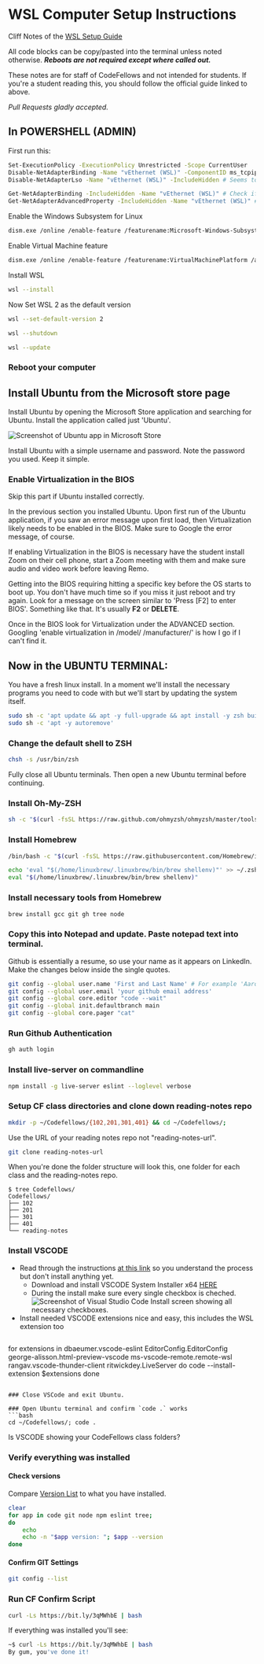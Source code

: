 # WSL Computer Setup Instructions

Cliff Notes of the [WSL Setup Guide](https://codefellows.github.io/setup-guide/)

All code blocks can be copy/pasted into the terminal unless noted otherwise. ***Reboots are not required except where called out.***

These notes are for staff of CodeFellows and not intended for students. If you're a student reading this, you should follow the official guide linked to above.

*Pull Requests gladly accepted.*

## In POWERSHELL (ADMIN)
First run this:
```bash
Set-ExecutionPolicy -ExecutionPolicy Unrestricted -Scope CurrentUser
Disable-NetAdapterBinding -Name "vEthernet (WSL)" -ComponentID ms_tcpip6 -IncludeHidden # disable ipv6
Disable-NetAdapterLso -Name "vEthernet (WSL)" -IncludeHidden # Seems to disable the large packet. Didn't tested it since mine was already disabled

Get-NetAdapterBinding -IncludeHidden -Name "vEthernet (WSL)" # Check if ipv6 was disabled
Get-NetAdapterAdvancedProperty -IncludeHidden -Name "vEthernet (WSL)" # Check if large packet was disabled
```
Enable the Windows Subsystem for Linux
```bash
dism.exe /online /enable-feature /featurename:Microsoft-Windows-Subsystem-Linux /all /norestart
```
Enable Virtual Machine feature
```bash
dism.exe /online /enable-feature /featurename:VirtualMachinePlatform /all /norestart
```
Install WSL
```bash
wsl --install
```
Now Set WSL 2 as the default version
```bash
wsl --set-default-version 2
```
```bash
wsl --shutdown
```
```bash
wsl --update
```
### Reboot your computer

## Install Ubuntu from the Microsoft store page

Install Ubuntu by opening the Microsoft Store application and searching for Ubuntu. Install the application called just 'Ubuntu'.

![Screenshot of Ubuntu app in Microsoft Store](media/ubuntu.PNG)

Install Ubuntu with a simple username and password. Note the password you used. Keep it simple.

### Enable Virtualization in the BIOS
Skip this part if Ubuntu installed correctly.

In the previous section you installed Ubuntu. Upon first run of the Ubuntu application, if you saw an error message upon first load, then Virtualization likely needs to be enabled in the BIOS. Make sure to Google the error message, of course.

If enabling Virtualization in the BIOS is necessary have the student install Zoom on their cell phone, start a Zoom meeting with them and make sure audio and video work before leaving Remo. 

Getting into the BIOS requiring hitting a specific key before the OS starts to boot up. You don't have much time so if you miss it just reboot and try again. Look for a message on the screen similar to 'Press [F2] to enter BIOS'. Something like that. It's usually **F2** or **DELETE**. 

Once in the BIOS look for Virtualization under the ADVANCED section. Googling 'enable virtualization in /model/ /manufacturer/' is how I go if I can't find it. 

## Now in the UBUNTU TERMINAL:
You have a fresh linux install. In a moment we'll install the necessary programs you need to code with but we'll start by updating the system itself.
```bash
sudo sh -c 'apt update && apt -y full-upgrade && apt install -y zsh build-essential wget ca-certificates'
sudo sh -c 'apt -y autoremove'
```
### Change the default shell to ZSH
```bash
chsh -s /usr/bin/zsh
```
Fully close all Ubuntu terminals. Then open a new Ubuntu terminal before continuing.

### Install Oh-My-ZSH
```bash
sh -c "$(curl -fsSL https://raw.github.com/ohmyzsh/ohmyzsh/master/tools/install.sh)"
```

### Install Homebrew
```bash
/bin/bash -c "$(curl -fsSL https://raw.githubusercontent.com/Homebrew/install/HEAD/install.sh)"
```
```bash
echo 'eval "$(/home/linuxbrew/.linuxbrew/bin/brew shellenv)"' >> ~/.zshrc
eval "$(/home/linuxbrew/.linuxbrew/bin/brew shellenv)"
```
### Install necessary tools from Homebrew
```bash
brew install gcc git gh tree node
```
### Copy this into Notepad and update. Paste notepad text into terminal.
Github is essentially a resume, so use your name as it appears on LinkedIn. Make the changes below inside the single quotes.
```bash
git config --global user.name 'First and Last Name' # For example 'Aaron Imbrock' 
git config --global user.email 'your github email address'
git config --global core.editor "code --wait"
git config --global init.defaultbranch main
git config --global core.pager "cat"
```
### Run Github Authentication
```bash
gh auth login
```
### Install live-server on commandline
```bash
npm install -g live-server eslint --loglevel verbose
```
### Setup CF class directories and clone down reading-notes repo
```bash
mkdir -p ~/Codefellows/{102,201,301,401} && cd ~/Codefellows/;
```
Use the URL of your reading notes repo not "reading-notes-url".
```bash
git clone reading-notes-url
```
When you're done the folder structure will look this, one folder for each class and the reading-notes repo.

```
$ tree Codefellows/
Codefellows/
├── 102
├── 201
├── 301
├── 401
└── reading-notes
```
### Install VSCODE
* Read through the instructions [at this link](https://codefellows.github.io/setup-guide/system-setup/windows/10-vscode.html) so you understand the process but don't install anything yet.
  * Download and install VSCODE System Installer x64 [HERE](https://code.visualstudio.com/docs/?dv=win64)
  * During the install make sure every single checkbox is cheched.
  ![Screenshot of Visual Studio Code Install screen showing all necessary checkboxes.](media/vsc.PNG)
* Install needed VSCODE extensions nice and easy, this includes the WSL extension too
   ```bash
for extensions in dbaeumer.vscode-eslint EditorConfig.EditorConfig george-alisson.html-preview-vscode ms-vscode-remote.remote-wsl rangav.vscode-thunder-client ritwickdey.LiveServer
	do code --install-extension $extensions
done
   ```

### Close VSCode and exit Ubuntu.

### Open Ubuntu terminal and confirm `code .` works
```bash
cd ~/Codefellows/; code .
```
Is VSCODE showing your CodeFellows class folders? 

### Verify everything was installed
#### Check versions
Compare [Version List](https://codefellows.github.io/setup-guide/system-setup/windows/11-verify.html) to what you have installed.
```bash
clear
for app in code git node npm eslint tree;
do
	echo
	echo -n "$app version: "; $app --version
done
```
#### Confirm GIT Settings
```bash
git config --list
```

### Run CF Confirm Script
```bash
curl -Ls https://bit.ly/3qMWhbE | bash
```
If everything was installed you'll see:
```bash
~$ curl -Ls https://bit.ly/3qMWhbE | bash
By gum, you've done it!
```
